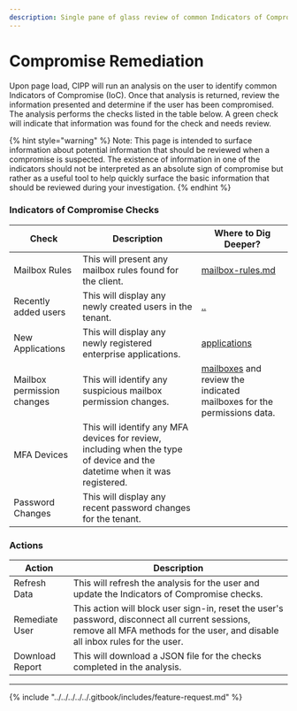 ```yaml
---
description: Single pane of glass review of common Indicators of Compromise (IoC)
---
```


# Compromise Remediation

Upon page load, CIPP will run an analysis on the user to identify common Indicators of Compromise (IoC). Once that analysis is returned, review the information presented and determine if the user has been compromised. The analysis performs the checks listed in the table below. A green check will indicate that information was found for the check and needs review.

{% hint style="warning" %}
Note: This page is intended to surface information about potential information that should be reviewed when a compromise is suspected. The existence of information in one of the indicators should not be interpreted as an absolute sign of compromise but rather as a useful tool to help quickly surface the basic information that should be reviewed during your investigation.
{% endhint %}

### Indicators of Compromise Checks

| Check                      | Description                                                                                                               | Where to Dig Deeper?                                                                                                            |
| -------------------------- | ------------------------------------------------------------------------------------------------------------------------- | ------------------------------------------------------------------------------------------------------------------------------- |
| Mailbox Rules              | This will present any mailbox rules found for the client.                                                                 | [mailbox-rules.md](../../../../email/administration/mailbox-rules.md "mention")                                                 |
| Recently added users       | This will display any newly created users in the tenant.                                                                  | [..](../ "mention")                                                                                                             |
| New Applications           | This will display any newly registered enterprise applications.                                                           | [applications](../../../../endpoint/applications/ "mention")                                                                    |
| Mailbox permission changes | This will identify any suspicious mailbox permission changes.                                                             | [mailboxes](../../../../email/administration/mailboxes/ "mention") and review the indicated mailboxes for the permissions data. |
| MFA Devices                | This will identify any MFA devices for review, including when the type of device and the datetime when it was registered. |                                                                                                                                 |
| Password Changes           | This will display any recent password changes for the tenant.                                                             |                                                                                                                                 |

### Actions

| Action          | Description                                                                                                                                                                     |
| --------------- | ------------------------------------------------------------------------------------------------------------------------------------------------------------------------------- |
| Refresh Data    | This will refresh the analysis for the user and update the Indicators of Compromise checks.                                                                                     |
| Remediate User  | This action will block user sign-in, reset the user's password, disconnect all current sessions, remove all MFA methods for the user, and disable all inbox rules for the user. |
| Download Report | This will download a JSON file for the checks completed in the analysis.                                                                                                        |

***

{% include "../../../../../.gitbook/includes/feature-request.md" %}
